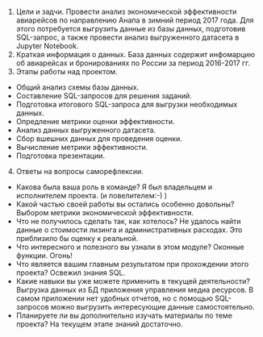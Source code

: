 1. Цели и задчи. Провести анализ экономической эффективности авиарейсов по направлению Анапа в зимний период 2017 года. 
  Для этого потребуется выгрузить данные из базы данных, подготовив SQL-запрос, а также провести анализ выгруженного датасета в Jupyter Notebook.
2. Краткая информация о данных. База данных содержит инфомарцию об авиарейсах и бронированиях по России за период 2016-2017 гг.
3. Этапы работы над проектом.
- Общий анализ схемы базы данных.
- Составление SQL-запросов для решения заданий.
- Подготовка итогового SQL-запроса для выгрузки необходимых данных.
- Опредление метрики оценки эффективности.
- Анализ данных выгруженного датасета.
- Сбор вшешних данных для проведения оценки.
- Вычисление метрики эффективности.
- Подготовка презентации.
4. Ответы на вопросы саморефлексии.
- Какова была ваша роль в команде? Я был владельцем и исполнителем проекта. (и повелителем:-) )
- Какой частью своей работы вы остались особенно довольны? Выбором метрики экономической эффективности.
- Что не получилось сделать так, как хотелось? Не удалось найти данные о стоимости лизинга и административных расходах. Это приблизило бы оценку к реальной.
- Что интересного и полезного вы узнали в этом модуле? Оконные функции. Огонь!
- Что является вашим главным результатом при прохождении этого проекта? Освежил знания SQL.
- Какие навыки вы уже можете применить в текущей деятельности? Выгрузка данных из БД приложения управления медиа ресурсов. В самом приложении нет удобных отчетов, но с помощью SQL-запросов можно выгрузить интересующие данные самостоятельно.
- Планируете ли вы дополнительно изучать материалы по теме проекта? На текущем этапе знаний достаточно.